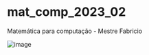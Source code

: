 # mat_comp_2023_02
Matemática para computação - Mestre Fabricio

![image](https://github.com/marcelinhonet/mat_comp_2023_02/assets/62179343/b2513ac1-fe65-4e3e-8290-564593fd86c2)
